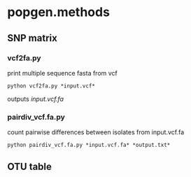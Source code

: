 # popgen.methods

## SNP matrix
### vcf2fa.py
print multiple sequence fasta from vcf
```
python vcf2fa.py *input.vcf*
```
outputs *input.vcf.fa*

### pairdiv_vcf.fa.py
count pairwise differences between isolates from input.vcf.fa
```
python pairdiv_vcf.fa.py *input.vcf.fa* *output.txt*
```

## OTU table
